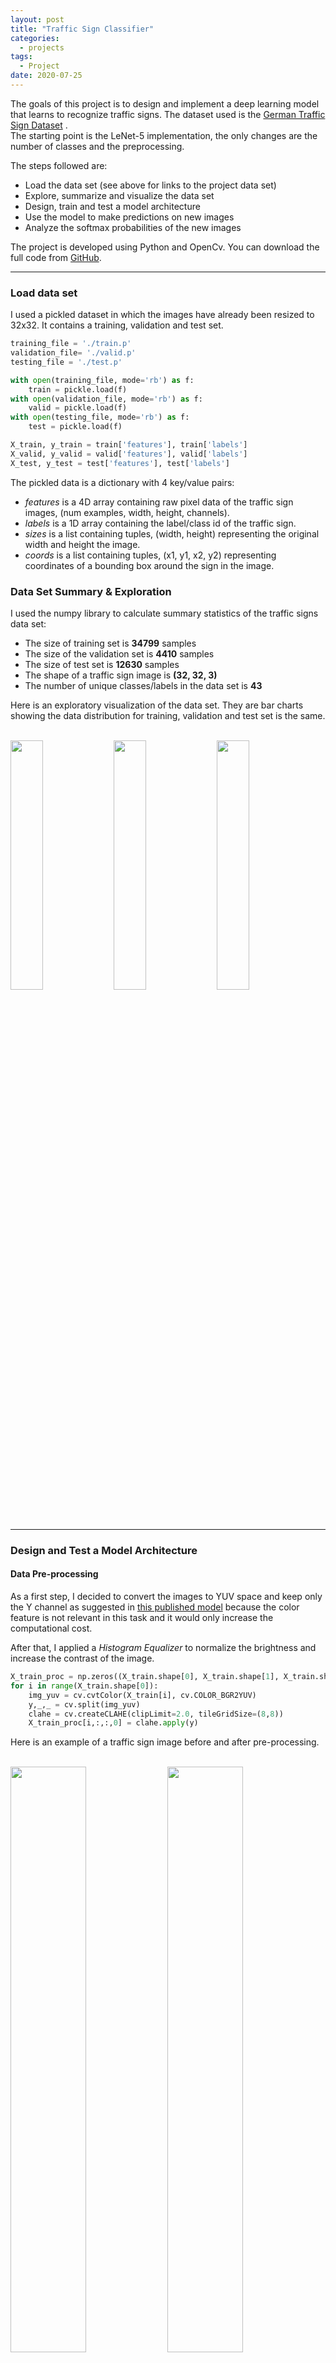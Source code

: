 ```yaml
---
layout: post
title: "Traffic Sign Classifier"
categories:
  - projects
tags:
  - Project
date: 2020-07-25
---
```


The goals of this project is to design and implement a deep learning model that learns to recognize traffic signs. The dataset used is the [German Traffic Sign Dataset](http://benchmark.ini.rub.de/?section=gtsrb&subsection=dataset) .  
The starting point is the LeNet-5 implementation, the only changes are the number of classes and the preprocessing.

The steps followed are:

* Load the data set (see above for links to the project data set)
* Explore, summarize and visualize the data set
* Design, train and test a model architecture
* Use the model to make predictions on new images
* Analyze the softmax probabilities of the new images

The project is developed using Python and OpenCv. You can download the full code from [GitHub](https://github.com/IacopomC/CarND-Traffic-Sign-Classifier-Project).

---

### Load data set

I used a pickled dataset in which the images have already been resized to 32x32. It contains a training, validation and test set.

```python
training_file = './train.p'
validation_file= './valid.p'
testing_file = './test.p'

with open(training_file, mode='rb') as f:
    train = pickle.load(f)
with open(validation_file, mode='rb') as f:
    valid = pickle.load(f)
with open(testing_file, mode='rb') as f:
    test = pickle.load(f)

X_train, y_train = train['features'], train['labels']
X_valid, y_valid = valid['features'], valid['labels']
X_test, y_test = test['features'], test['labels']
```

The pickled data is a dictionary with 4 key/value pairs:

- *features* is a 4D array containing raw pixel data of the traffic sign images, (num examples, width, height, channels).
- *labels* is a 1D array containing the label/class id of the traffic sign.
- *sizes* is a list containing tuples, (width, height) representing the original width and height the image.
- *coords* is a list containing tuples, (x1, y1, x2, y2) representing coordinates of a bounding box around the sign in the image.

### Data Set Summary & Exploration

I used the numpy library to calculate summary statistics of the traffic signs data set:

* The size of training set is **34799** samples
* The size of the validation set is **4410** samples
* The size of test set is **12630** samples
* The shape of a traffic sign image is **(32, 32, 3)**
* The number of unique classes/labels in the data set is **43**

Here is an exploratory visualization of the data set. They are bar charts showing the data distribution for training, validation and test set is the same.

<br/>

<img src="{{ site.url }}/assets/images/traffic-sign-classifier-project/train_classes_distribution.png" width="32%">
<img src="{{ site.url }}/assets/images/traffic-sign-classifier-project/validation_classes_distribution.png" width="32%">
<img src="{{ site.url }}/assets/images/traffic-sign-classifier-project/test_classes_distribution.png" width="32%">

<br/>

---
### Design and Test a Model Architecture

#### Data Pre-processing

As a first step, I decided to convert the images to YUV space and keep only the Y channel as suggested in [this published model](http://yann.lecun.com/exdb/publis/pdf/sermanet-ijcnn-11.pdf) because the color feature is not relevant in this task and it would only increase the computational cost.

After that, I applied a *Histogram Equalizer* to normalize the brightness and increase the contrast of the image.

```python
X_train_proc = np.zeros((X_train.shape[0], X_train.shape[1], X_train.shape[2], 1))
for i in range(X_train.shape[0]):
    img_yuv = cv.cvtColor(X_train[i], cv.COLOR_BGR2YUV)
    y,_,_ = cv.split(img_yuv)
    clahe = cv.createCLAHE(clipLimit=2.0, tileGridSize=(8,8))
    X_train_proc[i,:,:,0] = clahe.apply(y)
```

Here is an example of a traffic sign image before and after pre-processing.

<br/>

<img src="{{ site.url }}/assets/images/traffic-sign-classifier-project/original.jpg" width="49%">
<img src="{{ site.url }}/assets/images/traffic-sign-classifier-project/processed.jpg" width="49%">

<br/>

I decided to do data augmentation to increase the diversity of data available for training models, without actually collecting new data. Samples were randomly perturbed in position ([-2,2] pixels) and rotation ([-15,+15] degrees), as described in [the published model](http://yann.lecun.com/exdb/publis/pdf/sermanet-ijcnn-11.pdf).

Here is an example of an original image and an augmented image:

<br/>

<img src="{{ site.url }}/assets/images/traffic-sign-classifier-project/original.jpg" width="49%">
<img src="{{ site.url }}/assets/images/traffic-sign-classifier-project/augmented_img.jpg" width="49%">

<br/>

The difference between the original data set and the augmented data set is an increment in the number of images, which now have only one channel.

Following, I normalized the image data because it makes convergence faster while training the network.

```python
X_train_proc = (aug_X_train - np.mean(aug_X_train))/np.std(aug_X_train)
X_valid_proc = (X_valid_proc - np.mean(X_valid_proc))/np.std(X_valid_proc)
X_test_proc = (X_test_proc - np.mean(X_test_proc))/np.std(X_test_proc)
```

As a last step, I shuffled the training set otherwise the ordering of the data might have an effect on how well the network trains.


#### Final Model Architecture


| Layer         		|     Description	        					|
|:---------------------:|:---------------------------------------------:|
| Input         		| 32x32x1 image (Y channel)   							|
| Convolution 5x5     	| 1x1 stride, valid padding, outputs 28x28x6 	|
| RELU					|												|
| Max pooling	      	| 2x2 stride,  outputs 14x14x6 				|
| Convolution 5x5	    | 1x1 stride, valid padding, outputs 10x10x16|
| RELU					|												|
| Max pooling	      	| 2x2 stride,  output 5x5x16 				|
| Flatten	      	| input 5x5x16, output 400				|
| Fully connected		| Input 400, output 120	|
| RELU					|												|
| Regularization					|												|
| Fully connected		| Input 120, output 84	|
| RELU					|												|
| Regularization					|												|
| Fully connected		| Input 84, output 43	|
| Softmax				|         									|

#### Training hyperparameters

I trained the model using an Adam optimizer, a learning rate of 0.001, a dropout rate of 0.1 and batch size of 128.

My final model results were:
* validation set accuracy of 0.943
* test set accuracy of 0.925

An iterative approach was chosen:
* The starting point was the LeNet Neural Network because it performs well on recognition tasks. I adapted it to my model with 43 final outputs.
* Initially, I noticed that this architecture overfitted the original training set and I introduced Dropout Regularization after the first two Dense layers.
* After a few trial and error I was able to tune both the dropout rate and the learning rate to 10% and 0.001.

---
### Test a Model on New Images

I choose five German traffic signs on the web to test my model on:

<br/>

<img src="{{ site.url }}/assets/images/traffic-sign-classifier-project/web_images.jpg">

<br/>

All these images maybe challenging to classify because:

* they include much more background then the training images
* the background is very different from the one in the training images
* one image contains copyright trademarks

Here are the results of the prediction:

Top 5 labels for `Speed limit (30km/h)`:
 * `Speed limit (30km/h)` with prob = 0.91
 * `Speed limit (50km/h)` with prob = 0.09
 * `End of speed limit (80km/h)` with prob = 0.00
 * `Speed limit (80km/h)` with prob = 0.00
 * `Speed limit (20km/h)` with prob = 0.00

Top 5 labels for `Bicycles crossing`:
 * `Bicycles crossing` with prob = 0.99
 * `Children crossing` with prob = 0.01
 * `Slippery road` with prob = 0.00
 * `Bumpy road` with prob = 0.00
 * `Speed limit (60km/h)` with prob = 0.00

Top 5 labels for `Beware of ice/snow`:
 * `Slippery road` with prob = 0.95
 * `Beware of ice/snow` with prob = 0.04
 * `Wild animals crossing` with prob = 0.01
 * `Double curve` with prob = 0.00
 * `Road work` with prob = 0.00

Top 5 labels for `Ahead only`:
 * `Ahead only` with prob = 1.00
 * `Turn left ahead` with prob = 0.00
 * `No vehicles` with prob = 0.00
 * `Speed limit (60km/h)` with prob = 0.00
 * `Turn right ahead` with prob = 0.00

Top 5 labels for `No passing`:
 * `No entry` with prob = 1.00
 * `Stop` with prob = 0.00
 * `End of all speed and passing limits` with prob = 0.00
 * `End of no passing` with prob = 0.00
 * `No passing` with prob = 0.00

The model was able to correctly guess 3 of the 5 traffic signs, which gives an accuracy of 60%.

Here's the snippet of the code for making predictions:

```python
probability_prediction = tf.nn.softmax(logits=logits)

def predict(X_data):
    num_examples = len(X_data)
    sess = tf.get_default_session()
    predictions = list()
    for offset in range(0, num_examples, BATCH_SIZE):
        batch_x = X_data[offset:offset+BATCH_SIZE]
        predictions.extend( sess.run(probability_prediction, feed_dict={x: batch_x}))

    return predictions
```

---
### Shortcomings with the current pipeline
A shortcoming could be the way fake data have been generated.

---
### Possible improvements

A possible improvement would be to use a different network architecture or change the dimensions of the Le-Net layers, graph validation and training error to better tune the hyperparameters and make sure the network doesn't overfit the data.
